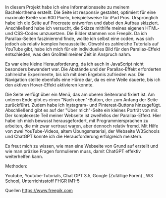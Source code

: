 In diesem Projekt habe ich eine Informationsseite zu meinem Bachelorthema erstellt. Die Seite ist responsiv gestaltet, optimiert für eine maximale Breite von 600 Pixeln, beispielsweise für iPad Pros. Ursprünglich habe ich die Seite auf Procreate entworfen und dabei den Aufbau skizziert. Anschließend habe ich versucht, die Skizze mithilfe meines eigenen HTML- und CSS-Codes umzusetzen. Die Bilder stammen von Freepik. Da ich Parallax-Seiten faszinierend finde, wollte ich selbst eine coden, was sich jedoch als relativ komplex herausstellte. Obwohl es zahlreiche Tutorials auf YouTube gibt, habe ich mich für ein individuelles Bild für den Parallax-Effekt entschieden, was den Großteil meiner Zeit in Anspruch nahm.

Es war eine kleine Herausforderung, da ich auch in JavaScript nicht besonders bewandert war. Die Abstände und der Parallax-Effekt erforderten zahlreiche Experimente, bis ich mit dem Ergebnis zufrieden war. Die Navigation stellte ebenfalls eine Hürde dar, da es eine Weile dauerte, bis ich den aktiven Hover-Effekt aktivieren konnte.

Die Seite verfügt über ein Menü, das am oberen Seitenrand fixiert ist. Am unteren Ende gibt es einen "Nach oben"-Button, der zum Anfang der Seite zurückführt. Zudem habe ich Instagram- und Pinterest-Buttons hinzugefügt. Abschließend gibt es auf der "Über mich"-Seite ein kleines Porträt von mir. Der komplexeste Teil meiner Webseite ist zweifellos der Parallax-Effekt. Hier habe ich mich bewusst herausgefordert, mit Programmiersprachen zu arbeiten, die mir zwar vertraut waren, aber dennoch relativ fremd. Mit Hilfe von zwei YouTube-Videos, altem Übungsmaterial, der Webseite W3Schools und ChatGPT konnte ich die Herausforderung erfolgreich meistern.

Es freut mich zu wissen, wie man eine Webseite von Grund auf erstellt und wie man präzise Fragen formulieren muss, damit ChatGPT effektiv weiterhelfen kann.

Methoden: 

Youtube, 
Youtube-Tutorials,
Chat GPT 3.5,
Google (Zufällige Foren) ,
W3 School,
Unterrichtsstoff FHGR IM1-5

Quellen
https://www.freepik.com

 
